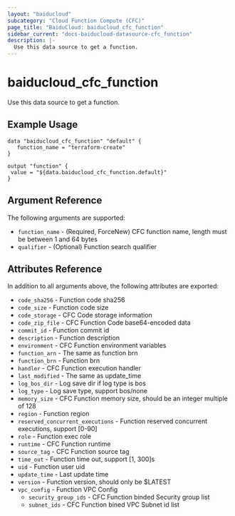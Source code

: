 ```yaml
---
layout: "baiducloud"
subcategory: "Cloud Function Compute (CFC)"
page_title: "BaiduCloud: baiducloud_cfc_function"
sidebar_current: "docs-baiducloud-datasource-cfc_function"
description: |-
  Use this data source to get a function.
---
```


# baiducloud_cfc_function

Use this data source to get a function.

## Example Usage

```hcl
data "baiducloud_cfc_function" "default" {
   function_name = "terraform-create"
}

output "function" {
 value = "${data.baiducloud_cfc_function.default}"
}
```

## Argument Reference

The following arguments are supported:

* `function_name` - (Required, ForceNew) CFC function name, length must be between 1 and 64 bytes
* `qualifier` - (Optional) Function search qualifier

## Attributes Reference

In addition to all arguments above, the following attributes are exported:

* `code_sha256` - Function code sha256
* `code_size` - Function code size
* `code_storage` - CFC Code storage information
* `code_zip_file` - CFC Function Code base64-encoded data
* `commit_id` - Function commit id
* `description` - Function description
* `environment` - CFC Function environment variables
* `function_arn` - The same as function brn
* `function_brn` - Function brn
* `handler` - CFC Function execution handler
* `last_modified` - The same as update_time
* `log_bos_dir` - Log save dir if log type is bos
* `log_type` - Log save type, support bos/none
* `memory_size` - CFC Function memory size, should be an integer multiple of 128
* `region` - Function region
* `reserved_concurrent_executions` - Function reserved concurrent executions, support [0-90]
* `role` - Function exec role
* `runtime` - CFC Function runtime
* `source_tag` - CFC Function source tag
* `time_out` - Function time out, support [1, 300]s
* `uid` - Function user uid
* `update_time` - Last update time
* `version` - Function version, should only be $LATEST
* `vpc_config` - Function VPC Config
  * `security_group_ids` - CFC Function binded Security group list
  * `subnet_ids` - CFC Function bined VPC Subnet id list


